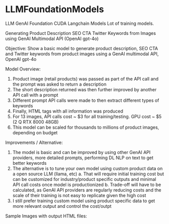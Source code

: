 # LLMFoundationModels
LLM GenAI Foundation CUDA Langchain Models
Lot of training models.

Generating Product Description SEO CTA Twitter Keywords from Images using GenAI Multimodal API (OpenAI gpt-4o)

Objective: Show a basic model to generate product description, SEO CTA and Twitter keywords from product images using a GenAI multimodal API, OpenAI gpt-4o

Model Overview:
1.	Product image (retail products) was passed as part of the API call and the prompt was asked to return a description
2.	The short description returned was then further improved by another API call with a prompt
3.	Different prompt API calls were made to then extract different types of keywords
4.	Finally, HTML tags with all information was produced
5.	For 13 images, API calls cost ~ $3 for all training/testing. GPU cost ~ $5 (2 Q RTX 8000 48GB)
6.	This model can be scaled for thousands to millions of product images, depending on budget

Improvements / Alternative:
1.	The model is basic and can be improved by using other GenAI API providers, more detailed prompts, performing DL NLP on text to get better keywords
2.	The alternative is to tune your own model using custom product data on a open source LLM (llama, etc)
a.	That will require initial training cost but can be customized for industry/product specific outputs and minimal API call costs once model is productionized
b.	Trade-off will have to be calculated, as GenAI API providers are regularly reducing costs and the scale of their training is not easy to replicate given the high cost
3.	I still prefer training custom model using product specific data to get more relevant output and control the cost/outpt

Sample Images with output HTML files:


